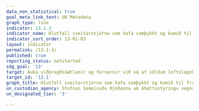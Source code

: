 ```yaml
---
data_non_statistical: true
goal_meta_link_text: UN Metadata
graph_type: line
indicator: 13.1.3
indicator_name: Hlutfall sveitarstjórna sem hafa samþykkt og komið til framkvæmda staðbundnum áætlunum um að draga úr áhrifum hamfara í samræmi við innlendar áætlanir um það.
indicator_sort_order: 13-01-03
layout: indicator
permalink: /13-1-3/
published: true
reporting_status: notstarted
sdg_goal: '13'
target: Auka viðbragðsáætlanir og forvarnir við vá af völdum loftslagsbreytinga og náttúruhamfara alls staðar í heiminum.
target_id: '13.1'
graph_title: Hlutfall sveitarstjórna sem hafa samþykkt og komið til framkvæmda staðbundnum áætlunum um að draga úr áhrifum hamfara í samræmi við innlendar áætlanir um það.
un_custodian_agency: Stofnun Sameinuðu Þjóðanna um áhættustýringu vegna náttúruhamfara (UNISDR)
un_designated_tier: '3'

---
```

